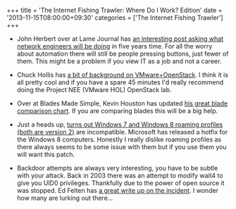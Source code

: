 +++
title = 'The Internet Fishing Trawler: Where Do I Work? Edition'
date = '2013-11-15T08:00:00+09:30'
categories = ['The Internet Fishing Trawler']
+++

* John Herbert over at Lame Journal has
  [an interesting post asking what network engineers will be doing](http://lamejournal.com/2013/11/06/why-wont-have-a-job-in-5-years/)
  in five years time.
  For all the worry about automation there will still be people pressing
  buttons, just fewer of them. This might be a problem if you view IT as a
  job and not a career.

* Chuck Hollis has
    [a bit of background on VMware+OpenStack](http://chucksblog.emc.com/chucks_blog/2013/11/vmware-and-openstack-better-together.html).
    I think it is all pretty cool and if you have a spare 45 minutes I'd
    really recommend doing the Project NEE (VMware HOL) OpenStack lab.

* Over at Blades Made Simple, Kevin Houston has updated
    [his great blade comparison chart](http://bladesmadesimple.com/2013/11/comparison-of-x86-blade-servers/).
    If you are comparing blades this will be a big help.

* Just a heads up,
  [turns out Windows 7 and Windows 8 roaming profiles (both are version 2)](http://support.microsoft.com/kb/2887239)
  are incompatible.
  Microsoft has released a hotfix for the Windows 8 computers. Honestly I
  really dislike roaming profiles as there always seems to be some issue
  with them but if you use them you will want this patch.

* Backdoor attempts are always very interesting, you have to be subtle with
    your attack. Back in 2003 there was an attempt to modify wait4 to give you
    UID0 privileges. Thankfully due to the power of open source it was
    stopped. Ed Felten has
    [a great write up on the incident](https://freedom-to-tinker.com/blog/felten/the-linux-backdoor-attempt-of-2003/).
    I wonder how many are lurking out there...
